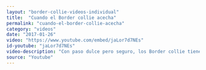 ```yaml
---
layout: "border-collie-videos-individual"
title:  "Cuando el Border collie acecha"
permalink: "cuando-el-border-collie-acecha"
category: "videos"
date: "2017-01-26"
video: "https://www.youtube.com/embed/jaLor7d7NEs"
id-youtube: "jaLor7d7NEs"
video-description: "Con paso dulce pero seguro, los Border collie tienen una manera particular de caminar cuando estan concentrados..."
source: "Youtube"
---
```

